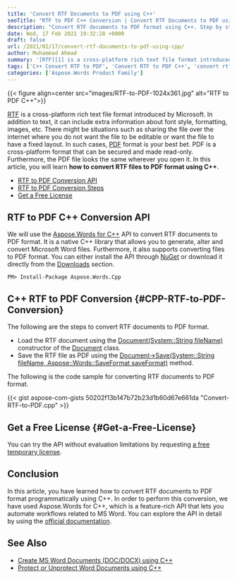 ```yaml
---
title: 'Convert RTF Documents to PDF using C++'
seoTitle: "RTF to PDF C++ Conversion | Convert RTF Documents to PDF using C++"
description: "Convert RTF documents to PDF format using C++. Step by step guide to perform RTF to PDF conversion within your C++ applications."
date: Wed, 17 Feb 2021 19:32:28 +0000
draft: false
url: /2021/02/17/convert-rtf-documents-to-pdf-using-cpp/
author: Muhammad Ahmad
summary: '[RTF][1] is a cross-platform rich text file format introduced by Microsoft. In addition to text, it can include extra information about font style, formatting, images, etc. There might be situations such as sharing the file over the internet where you do not want the file to be editable or want the file to have a fixed layout. In such cases, [PDF][2] format is your best bet. PDF is a cross-platform format that can be secured and made read-only. Furthermore, the PDF file looks the same wherever you open it. In this article, you will learn **how to convert RTF files to PDF format using C++**.'
tags: ['C++ Convert RTF to PDF', 'Convert RTF to PDF C++', 'convert rtf to pdf']
categories: ['Aspose.Words Product Family']
---
```




{{< figure align=center src="images/RTF-to-PDF-1024x361.jpg" alt="RTF to PDF C++">}}


[RTF][3] is a cross-platform rich text file format introduced by Microsoft. In addition to text, it can include extra information about font style, formatting, images, etc. There might be situations such as sharing the file over the internet where you do not want the file to be editable or want the file to have a fixed layout. In such cases, [PDF][4] format is your best bet. PDF is a cross-platform format that can be secured and made read-only. Furthermore, the PDF file looks the same wherever you open it. In this article, you will learn **how to convert RTF files to PDF format using C++**.

*   [RTF to PDF Conversion API][5]
*   [RTF to PDF Conversion Steps][6]
*   [Get a Free License][7]

## RTF to PDF C++ Conversion API

We will use the [Aspose.Words for C++][8] API to convert RTF documents to PDF format. It is a native C++ library that allows you to generate, alter and convert Microsoft Word files. Furthermore, it also supports converting files to PDF format. You can either install the API through [NuGet][9] or download it directly from the [Downloads][10] section.

```
PM> Install-Package Aspose.Words.Cpp
```

## C++ RTF to PDF Conversion {#CPP-RTF-to-PDF-Conversion}

The following are the steps to convert RTF documents to PDF format.

*   Load the RTF document using the [Document(System::String fileName)][11] constructor of the [Document][12] class.
*   Save the RTF file as PDF using the [Document->Save(System::String fileName, Aspose::Words::SaveFormat saveFormat)][13] method.

The following is the code sample for converting RTF documents to PDF format.

{{< gist aspose-com-gists 50202f13b147b72b23d1b60d67e661da "Convert-RTF-to-PDF.cpp" >}}

## Get a Free License {#Get-a-Free-License}

You can try the API without evaluation limitations by requesting [a free temporary license][14].

## Conclusion

In this article, you have learned how to convert RTF documents to PDF format programmatically using C++. In order to perform this conversion, we have used Aspose.Words for C++, which is a feature-rich API that lets you automate workflows related to MS Word. You can explore the API in detail by using the [official documentation][15].

## See Also

*   [Create MS Word Documents (DOC/DOCX) using C++][16]
*   [Protect or Unprotect Word Documents using C++][17]




[1]: https://docs.fileformat.com/word-processing/rtf/
[2]: https://docs.fileformat.com/pdf/
[3]: https://docs.fileformat.com/word-processing/rtf/
[4]: https://docs.fileformat.com/pdf/
[5]: #RTF-to-PDF-CPP-Conversion-API
[6]: #CPP-RTF-to-PDF-Conversion
[7]: #Get-a-Free-License
[8]: https://products.aspose.com/words/cpp
[9]: https://www.nuget.org/packages/Aspose.Words.Cpp
[10]: https://downloads.aspose.com/words/cpp
[11]: https://apireference.aspose.com/words/cpp/class/aspose.words.document#af5050c6752e758595da945e4de05804c
[12]: https://apireference.aspose.com/words/cpp/class/aspose.words.document
[13]: https://apireference.aspose.com/words/cpp/class/aspose.words.document#a1355bc15bd6da23c7bf65f3fcf0fb050
[14]: https://purchase.aspose.com/temporary-license
[15]: https://docs.aspose.com/words/cpp/
[16]: https://blog.aspose.com/2020/08/25/create-ms-word-documents-using-cpp/
[17]: https://blog.aspose.com/2021/01/05/protect-or-unprotect-word-documents-using-cpp/





